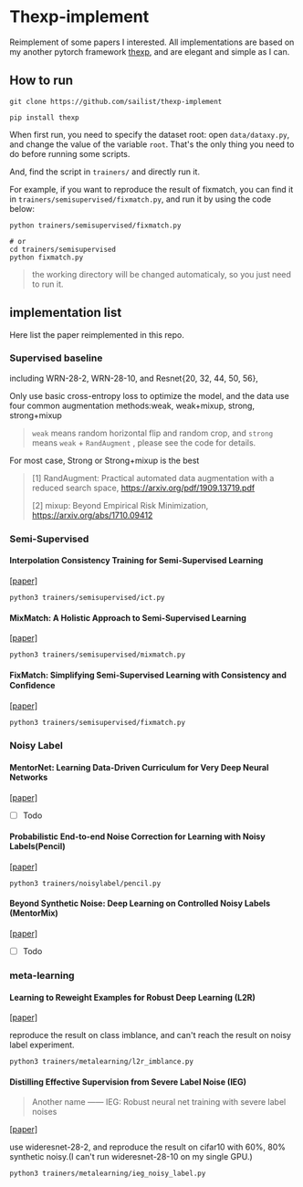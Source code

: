 # Thexp-implement

Reimplement of some papers I interested. All implementations are based on my another pytorch framework [thexp](https://github.com/sailist/thexp), and  are elegant and simple as I can.

## How to run
```
git clone https://github.com/sailist/thexp-implement
```

```
pip install thexp
```

When first run, you need to specify the dataset root: open `data/dataxy.py`, and change the value of the variable `root`. That's the only thing you need to do before running some scripts.  

And, find the script in `trainers/` and directly run it.

For example, if you want to reproduce the result of fixmatch, you can find it in `trainers/semisupervised/fixmatch.py`, and run it by using the code below:
```
python trainers/semisupervised/fixmatch.py

# or
cd trainers/semisupervised
python fixmatch.py
``` 

> the working directory will be changed automaticaly, so you just need to run it.

## implementation list

Here list the paper reimplemented in this repo.

### Supervised baseline
including WRN-28-2, WRN-28-10, and Resnet{20, 32, 44, 50, 56},

Only use basic cross-entropy loss to optimize the model, and the data use four common augmentation methods:weak, weak+mixup, strong, strong+mixup

> `weak` means random horizontal flip and random crop, and `strong` means `weak` + `RandAugment` , please see the code for details.



For most case, Strong or Strong+mixup is the best 

> [1] RandAugment: Practical automated data augmentation
  with a reduced search space, https://arxiv.org/pdf/1909.13719.pdf
>
> [2] mixup: Beyond Empirical Risk Minimization, https://arxiv.org/abs/1710.09412 

### Semi-Supervised
#### Interpolation Consistency Training for Semi-Supervised Learning
 [[paper]](https://arxiv.org/abs/1903.03825)

```
python3 trainers/semisupervised/ict.py
```
 
#### MixMatch: A Holistic Approach to Semi-Supervised Learning
 [[paper]](https://arxiv.org/abs/1905.02249)

```
python3 trainers/semisupervised/mixmatch.py
```

#### FixMatch: Simplifying Semi-Supervised Learning with Consistency and Conﬁdence
 [[paper]](https://arxiv.org/abs/2001.07685)
```
python3 trainers/semisupervised/fixmatch.py
```

### Noisy Label
#### MentorNet: Learning Data-Driven Curriculum for Very Deep Neural Networks

[[paper]](https://arxiv.org/abs/1712.05055)
 - [ ] Todo 
 
 
#### Probabilistic End-to-end Noise Correction for Learning with Noisy Labels(Pencil)
[[paper]](https://arxiv.org/abs/1903.07788) 

```
python3 trainers/noisylabel/pencil.py
```
 
#### Beyond Synthetic Noise: Deep Learning on Controlled Noisy Labels (MentorMix)
[[paper]](https://arxiv.org/abs/1911.09781)

 - [ ] Todo
 
### meta-learning

#### Learning to Reweight Examples for Robust Deep Learning (L2R)
[[paper]](https://arxiv.org/abs/1803.09050)

reproduce the result on class imblance, and can't reach the result on noisy label experiment.

```
python3 trainers/metalearning/l2r_imblance.py
```

#### Distilling Effective Supervision from Severe Label Noise (IEG)

> Another name —— IEG: Robust neural net training with severe label noises 

 [[paper]](https://arxiv.org/abs/1910.00701)
 
use wideresnet-28-2, and reproduce the result on cifar10 with 60%, 80% synthetic noisy.(I can't run wideresnet-28-10 on my single GPU.) 
 
```
python3 trainers/metalearning/ieg_noisy_label.py
```
